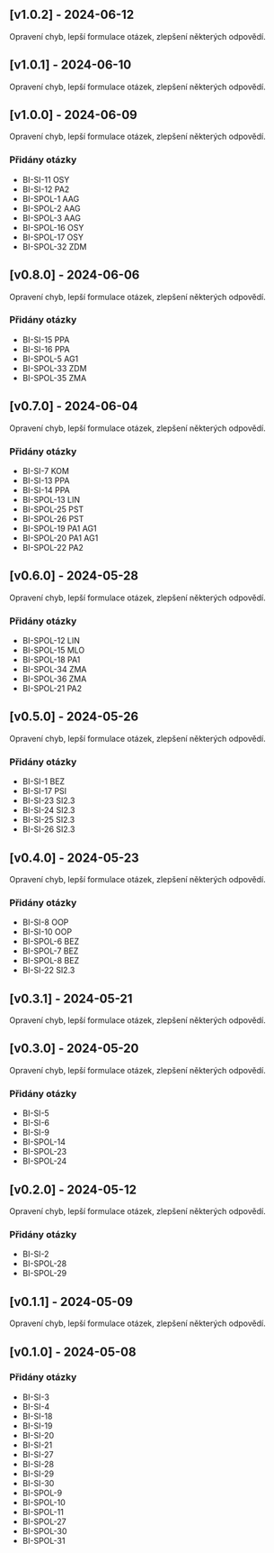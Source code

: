 
## [v1.0.2] - 2024-06-12

Opravení chyb, lepší formulace otázek, zlepšení některých odpovědí.
## [v1.0.1] - 2024-06-10

Opravení chyb, lepší formulace otázek, zlepšení některých odpovědí.

## [v1.0.0] - 2024-06-09

Opravení chyb, lepší formulace otázek, zlepšení některých odpovědí.
### Přidány otázky
- BI-SI-11 OSY
- BI-SI-12 PA2
- BI-SPOL-1 AAG
- BI-SPOL-2 AAG
- BI-SPOL-3 AAG
- BI-SPOL-16 OSY
- BI-SPOL-17 OSY
- BI-SPOL-32 ZDM

## [v0.8.0] - 2024-06-06

Opravení chyb, lepší formulace otázek, zlepšení některých odpovědí.
### Přidány otázky
- BI-SI-15 PPA
- BI-SI-16 PPA
- BI-SPOL-5 AG1
- BI-SPOL-33 ZDM
- BI-SPOL-35 ZMA

## [v0.7.0] - 2024-06-04

Opravení chyb, lepší formulace otázek, zlepšení některých odpovědí.
### Přidány otázky
- BI-SI-7 KOM
- BI-SI-13 PPA
- BI-SI-14 PPA
- BI-SPOL-13 LIN
- BI-SPOL-25 PST
- BI-SPOL-26 PST
- BI-SPOL-19 PA1 AG1
- BI-SPOL-20 PA1 AG1
- BI-SPOL-22 PA2

## [v0.6.0] - 2024-05-28

Opravení chyb, lepší formulace otázek, zlepšení některých odpovědí.
### Přidány otázky
- BI-SPOL-12 LIN
- BI-SPOL-15 MLO
- BI-SPOL-18 PA1
- BI-SPOL-34 ZMA
- BI-SPOL-36 ZMA
- BI-SPOL-21 PA2

## [v0.5.0] - 2024-05-26

Opravení chyb, lepší formulace otázek, zlepšení některých odpovědí.
### Přidány otázky
- BI-SI-1 BEZ
- BI-SI-17 PSI
- BI-SI-23 SI2.3
- BI-SI-24 SI2.3
- BI-SI-25 SI2.3
- BI-SI-26 SI2.3

## [v0.4.0] - 2024-05-23

Opravení chyb, lepší formulace otázek, zlepšení některých odpovědí.
### Přidány otázky
- BI-SI-8 OOP
- BI-SI-10 OOP
- BI-SPOL-6 BEZ
- BI-SPOL-7 BEZ
- BI-SPOL-8 BEZ
- BI-SI-22 SI2.3
## [v0.3.1] - 2024-05-21

Opravení chyb, lepší formulace otázek, zlepšení některých odpovědí.
## [v0.3.0] - 2024-05-20

Opravení chyb, lepší formulace otázek, zlepšení některých odpovědí.
### Přidány otázky
- BI-SI-5
- BI-SI-6
- BI-SI-9
- BI-SPOL-14
- BI-SPOL-23
- BI-SPOL-24
## [v0.2.0] - 2024-05-12

Opravení chyb, lepší formulace otázek, zlepšení některých odpovědí.
### Přidány otázky
- BI-SI-2
- BI-SPOL-28
- BI-SPOL-29
## [v0.1.1] - 2024-05-09

Opravení chyb, lepší formulace otázek, zlepšení některých odpovědí.
## [v0.1.0] - 2024-05-08

### Přidány otázky
- BI-SI-3
- BI-SI-4
- BI-SI-18
- BI-SI-19
- BI-SI-20
- BI-SI-21
- BI-SI-27
- BI-SI-28
- BI-SI-29
- BI-SI-30
- BI-SPOL-9
- BI-SPOL-10
- BI-SPOL-11
- BI-SPOL-27
- BI-SPOL-30
- BI-SPOL-31
